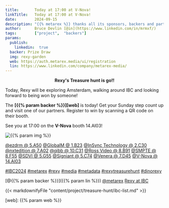```yaml
---
title:       Today at 17:00 at V-Nova!
linkTitle:   Today at 17:00 at V-Nova!
date:        2024-09-15
description: "{{% metarex %}} thanks all its sponsors, backers and partners"
author:      Bruce Devlin [@in](https://www.linkedin.com/in/mrmxf/)
tags:        ["project",  "backers"]
params:
  publish:
    linkedin:  true
  backer: Prize Draw
  img: rexy-garden
  web: https://auth.metarex.media/ui/registration
  lin: https://www.linkedin.com/company/metarex-media/
---
```


**<p style="text-align:center;"><span class="ui red text">Rexy's Treasure hunt is go!!</span></p>**

Today, Rexy will be exploring Amsterdam, walking around IBC and looking forward
to being won by someone!

The **[{{% param backer %}}][web]** is today! Get your Sunday step count up and
visit one of our partners. Register to win by scanning a QR code on their booth.

See you at 17:00 on the **V-Nova** booth 14.AI03!

<img  class="ui centered large bordered rounded image" src="featured-{{% param img %}}.png" alt="{{% param img %}}">

[@ezdrm @ 5.A50](https://ibc2024.mapyourshow.com/8_0/floorplan/?hallID=K&selectedBooth=5.A50)
[@GlobalM @ 1.B23](https://ibc2024.mapyourshow.com/8_0/floorplan/?st=keyword&hallID=A&selectedBooth=1.B23)
[@InSync Technology @ 2.C30](https://ibc2024.mapyourshow.com/8_0/floorplan/?hallID=M&selectedBooth=2.C30)
[@nxtedition @ 7.A02](https://ibc2024.mapyourshow.com/8_0/floorplan/?hallID=C&selectedBooth=7.A02)
[@qibb @ 10.C31](https://ibc2024.mapyourshow.com/8_0/floorplan/?st=keyword&sv=10..c31&hallID=F&selectedBooth=10.C31)
[@Ross Video @ 8.B91](https://ibc2024.mapyourshow.com/8_0/floorplan/?hallID=D&selectedBooth=8.B91)
[@SMPTE @ 8.F55](https://ibc2024.mapyourshow.com/8_0/floorplan/?st=keyword&sv=smpte&hallID=D&selectedBooth=8.F55)
[@SDVI @ 5.G55](https://ibc2024.mapyourshow.com/8_0/floorplan/?hallID=K&selectedBooth=5.G55)
[@Signiant @ 5.C74](https://ibc2024.mapyourshow.com/8_0/floorplan/?st=keyword&sv=Signiant&hallID=K&selectedBooth=5.C74)
[@Venera @ 7.D45](https://ibc2024.mapyourshow.com/8_0/floorplan/?hallID=C&selectedBooth=7.D45)
[@V-Nova @ 14.AI03](https://ibc2024.mapyourshow.com/8_0/floorplan/?st=keyword&hallID=J&sv=V-NOVA&selectedBooth=14.AI03)

[#IBC2024](https://www.linkedin.com/search/results/all/?keywords=%23IBC2024)
[#metarex](https://www.linkedin.com/search/results/all/?keywords=%23metarex)
[#rexy](https://www.linkedin.com/search/results/all/?keywords=%23rexy)
[#media](https://www.linkedin.com/search/results/all/?keywords=%23media)
[#metadata](https://www.linkedin.com/search/results/all/?keywords=%23metadata)
[#rexytreasurehunt](https://www.linkedin.com/search/results/all/?keywords=%23rexytreasurehunt)
[#dinorexy](https://www.linkedin.com/search/results/all/?keywords=%23dinorexy)

<i class="linkedin icon"></i>[@{{% param backer %}}]({{% param lin %}})
<i class="linkedin icon"></i>[@metarex][limrx]
<i class="linkedin icon"></i>[Rexy at IBC][lirxy]

{{< markdownifyFile "content/project/treasure-hunt/ibc-list.md" >}}

[web]:    {{% param web %}}

[limrx]:   https://uk.linkedin.com/company/metarex-media
[lirxy]:   https://www.linkedin.com/search/results/all/?keywords=%23ibc2024%20%23metarex%20%23rexy
[rxydraw]: https://ibc2024.mapyourshow.com/8_0/floorplan/?st=keyword&hallID=J&sv=V-NOVA&selectedBooth=14.AI03
[ths]:     https://auth.metarex.media/ui/registration
[thp]:     /project/treasure-hunt/
